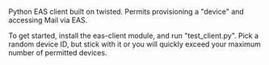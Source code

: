 Python EAS client built on twisted.  Permits provisioning a "device" and accessing Mail via EAS.

To get started, install the eas-client module, and run "test\_client.py".  Pick a random device ID, but stick with it or you will quickly exceed your maximum number of permitted devices.